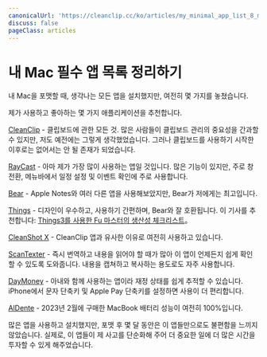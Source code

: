 ```yaml
---
canonicalUrl: 'https://cleanclip.cc/ko/articles/my_minimal_app_list_8_mac_essentials'
discuss: false
pageClass: articles
---
```


# 내 Mac 필수 앱 목록 정리하기

내 Mac을 포맷할 때, 생각나는 모든 앱을 설치했지만, 여전히 몇 가지를 놓쳤습니다.

제가 사용하고 좋아하는 몇 가지 애플리케이션을 추천합니다.

[CleanClip](https://cleanclip.cc) - 클립보드에 관한 모든 것. 많은 사람들이 클립보드 관리의 중요성을 간과할 수 있지만, 저도 예전에는 그렇게 생각했었습니다. 그러나 클립보드를 사용하기 시작한 이후로는 없어서는 안 될 존재가 되었습니다.

[RayCast](https://www.raycast.com/) - 아마 제가 가장 많이 사용하는 앱일 것입니다. 많은 기능이 있지만, 주로 창 전환, 메뉴바에서 일정 설정 및 이벤트 확인에 주로 사용합니다.

[Bear](https://apps.apple.com/app/id1091189122) - Apple Notes와 여러 다른 앱을 사용해보았지만, Bear가 저에게는 최고입니다.

[Things](https://apps.apple.com/app/things-3/id904280696) - 디자인이 우수하고, 사용하기 간편하며, Bear와 잘 호환됩니다. 이 기사를 추천합니다: [Things3를 사용한 Fu 마스터의 생산성 체크리스트](https://productivewithapurpose.com/2019/05/21/the-fu-master-productivity-checklist-using-things3/)。

[CleanShot X](https://cleanshot.com/) - CleanClip 앱과 유사한 이유로 여전히 사용하고 있습니다.

[ScanTexter](https://apps.apple.com/app/scantexter-ocr-ai-translate/id1635954549) - 즉시 번역하고 내용을 읽어야 할 때가 많아 이 앱이 언제든지 쉽게 확인할 수 있도록 도와줍니다. 내용을 캡쳐하고 복사하는 용도로도 자주 사용합니다.

[DayMoney](https://apps.apple.com/app/daymoney-budget-diary/id6443419421) - 아내와 함께 사용하는 앱이라 재정 상태를 쉽게 추적할 수 있습니다. iPhone에서 문자 단축키 및 Apple Pay 단축키를 설정하면 사용이 더 편리합니다.

[AlDente](https://apphousekitchen.com/) - 2023년 2월에 구매한 MacBook 배터리 성능이 여전히 100%입니다.

많은 앱을 사용하고 설치했지만, 포맷 후 몇 달 동안은 이 앱들만으로도 불편함을 느끼지 않았습니다. 실제로, 이 앱들이 제 사고를 단순화해 주어 더 중요한 일에 더 많은 시간을 투자할 수 있게 해주었습니다.